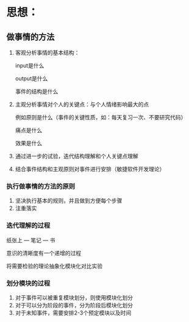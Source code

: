# 思想：

## 做事情的方法

1. 客观分析事情的基本结构：

   input是什么

   output是什么

   事件的结构是什么

2. 主观分析事情对个人的关键点：与个人情绪影响最大的点

   例如原则是什么（事件的关键性质，如：每天复习一次、不要研究代码）

   痛点是什么

   效果是什么

3. 通过进一步的试验，迭代结构理解和个人关键点理解

4. 结合事件结构和主观原则对事件进行安排（敏捷软件开发理论）

### 执行做事情的方法的原则

1. 坚决执行基本的规则，并且做到方便每个步骤
2. 注重落实



### 迭代理解的过程

纸张上 — 笔记 — 书

意识的清晰度有一个递增的过程

将需要检验的理论抽象化模块化对比实验



### 划分模块的过程

1. 对于事件可以被重复模块划分，则使用模块化划分
2. 对于可以分为阶段的事件，分为阶段后模块化划分
3. 对于未知事件，需要安排2-3个预定模块以及时间